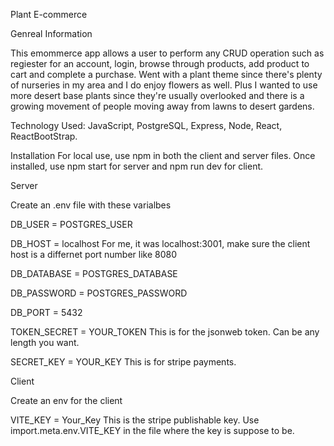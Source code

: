 Plant E-commerce

Genreal Information

This emommerce app allows a user to perform any CRUD operation such as regiester for an account, login, browse through products, add product to cart and complete a purchase. Went with a plant theme since there's plenty of nurseries in my area and I do enjoy flowers as well. Plus I wanted to use more desert base plants since they're usually overlooked and there is a growing movement of people moving away from lawns to desert gardens. 

Technology Used: JavaScript, PostgreSQL, Express, Node, React, ReactBootStrap.

Installation
For local use, use npm in both the client and server files. Once installed, use npm start for server and npm run dev for client. 

Server

Create an .env file with these varialbes

DB_USER = POSTGRES_USER

DB_HOST = localhost For me, it was localhost:3001, make sure the client host is a differnet port number like 8080

DB_DATABASE = POSTGRES_DATABASE

DB_PASSWORD = POSTGRES_PASSWORD

DB_PORT = 5432

TOKEN_SECRET = YOUR_TOKEN This is for the jsonweb token. Can be any length you want.

SECRET_KEY = YOUR_KEY This is for stripe payments.

Client

Create an env for the client

VITE_KEY = Your_Key  This is the stripe publishable key. Use import.meta.env.VITE_KEY in the file where the key is suppose to be. 
